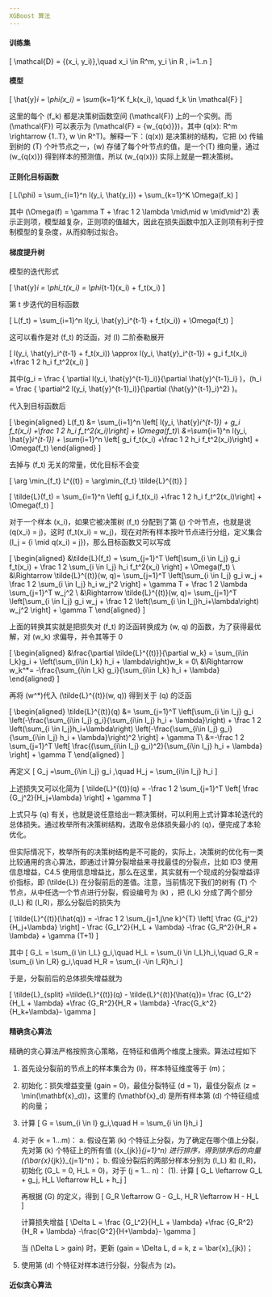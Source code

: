 ```yaml
---
XGBoost 算法
---
```


#### 训练集

\[
    \mathcal{D} = \{(x_i, y_i)\},\quad x_i \in R^m, y_i \in R , i=1..n
    \]

#### 模型

\[
    \hat{y}_i = \phi(x_i) = \sum_{k=1}^K f_k(x_i), \quad f_k \in \mathcal{F}
    \]

这里的每个 \(f_k\) 都是决策树函数空间 \(\mathcal{F}\) 上的一个实例。而 \(\mathcal{F}\) 可以表示为 \(\mathcal{F} = \{w_{q(x)}\}\)，其中 \(q(x): R^m \rightarrow \{1..T\}, w \in R^T\)。解释一下：\(q(x)\) 是决策树的结构，它把 \(x\) 传输到树的 \(T\) 个叶节点之一，\(w\) 存储了每个叶节点的值，是一个\(T\) 维向量，通过 \(w_{q(x)}\) 得到样本的预测值，所以 \(w_{q(x)}\) 实际上就是一颗决策树。

#### 正则化目标函数

\[
    L(\phi) = \sum_{i=1}^n l(y_i, \hat{y_i}) + \sum_{k=1}^K \Omega(f_k)
    \]

其中 \(\Omega(f) = \gamma T + \frac 1 2 \lambda \mid\mid w \mid\mid^2\) 表示正则项，模型越复杂，正则项的值越大，因此在损失函数中加入正则项有利于控制模型的复杂度，从而抑制过拟合。

#### 梯度提升树

模型的迭代形式

\[
    \hat{y}_i = \phi_t(x_i) = \phi_{t-1}(x_i) + f_t(x_i)
    \]

第 t 步迭代的目标函数

\[
    L(f_t) = \sum_{i=1}^n l(y_i, \hat{y}_i^{t-1} + f_t(x_i)) + \Omega(f_t)
    \]

这可以看作是对 \(f_t\) 的泛函，对 \(l\) 二阶泰勒展开

\[
    l(y_i, \hat{y}_i^{t-1} + f_t(x_i)) \approx l(y_i, \hat{y}_i^{t-1}) + g_i f_t(x_i) +\frac 1 2 h_i f_t^2(x_i)
    \]

其中\(g_i = \frac { \partial l(y_i, \hat{y}^{t-1}_i)}{\partial \hat{y}^{t-1}_i} \)，\(h_i = \frac { \partial^2 l(y_i, \hat{y}^{t-1}_i)}{\partial (\hat{y}^{t-1}_i)^2} \)。

代入到目标函数后

\[
    \begin{aligned}
    L(f_t) &= \sum_{i=1}^n \left[ l(y_i, \hat{y}_i^{t-1}) + g_i f_t(x_i) 
    +\frac 1 2 h_i f_t^2(x_i)\right] + \Omega(f_t)\\
    &=\sum_{i=1}^n l(y_i, \hat{y}_i^{t-1})  + \sum_{i=1}^n \left[  g_i f_t(x_i) 
    +\frac 1 2 h_i f_t^2(x_i)\right] + \Omega(f_t)
    \end{aligned}
    \]

去掉与 \(f_t\) 无关的常量，优化目标不会变

\[
    \arg \min_{f_t} L^{(t)} = \arg\min_{f_t} \tilde{L}^{(t)}
    \]

\[
    \tilde{L}(f_t) = \sum_{i=1}^n \left[  g_i f_t(x_i) 
    +\frac 1 2 h_i f_t^2(x_i)\right] + \Omega(f_t)
    \]

对于一个样本 \(x_i\)，如果它被决策树 \(f_t\) 分配到了第 \(j\) 个叶节点，也就是说 \(q(x_i) = j\)，这时 \(f_t(x_i) = w_j\)，现在对所有样本按叶节点进行分组，定义集合 \(I_j = \{i \mid q(x_i) = j\}\)，那么目标函数又可以写成

\[
    \begin{aligned}
    &\tilde{L}(f_t) = \sum_{j=1}^T \left[\sum_{i \in I_j} g_i f_t(x_i) + \frac 1 2 \sum_{i \in I_j} h_i f_t^2(x_i) \right] + \Omega(f_t) \\
    &\Rightarrow \tilde{L}^{(t)}(w, q)= \sum_{j=1}^T \left[\sum_{i \in I_j} g_i w_j + \frac 1 2 \sum_{i \in I_j} h_i w_j^2 \right] + \gamma T + \frac 1 2 \lambda \sum_{j=1}^T w_j^2 \\
    &\Rightarrow \tilde{L}^{(t)}(w, q)= \sum_{j=1}^T \left[\sum_{i \in I_j} g_i w_j + \frac 1 2 \left(\sum_{i \in I_j}h_i+\lambda\right)   w_j^2 \right] + \gamma T
    \end{aligned}
    \]

上面的转换其实就是把损失对 \(f_t\) 的泛函转换成为 \(w, q\) 的函数，为了获得最优解，对 \(w_k\) 求偏导，并令其等于 0

\[
    \begin{aligned}
    &\frac{\partial \tilde{L}^{(t)}}{\partial w_k} = \sum_{i\in I_k}g_i + \left(\sum_{i\in I_k} h_i + \lambda\right)w_k = 0\\
    &\Rightarrow w_k^*= -\frac{\sum_{i\in I_k} g_i}{\sum_{i\in I_k} h_i + \lambda}
    \end{aligned}
    \]

再将 \(w^*\)代入 \(\tilde{L}^{(t)}(w, q)\) 得到关于 \(q\) 的泛函

\[
    \begin{aligned}
    \tilde{L}^{(t)}(q) &= \sum_{j=1}^T \left[\sum_{i \in I_j} g_i \left(-\frac{\sum_{i\in I_j} g_i}{\sum_{i\in I_j} h_i + \lambda}\right) + \frac 1 2 \left(\sum_{i \in I_j}h_i+\lambda\right)   \left(-\frac{\sum_{i\in I_j} g_i}{\sum_{i\in I_j} h_i + \lambda}\right)^2 \right] + \gamma T\\
    &=-\frac 1 2 \sum_{j=1}^T \left[ \frac{(\sum_{i\in I_j} g_i)^2}{\sum_{i\in I_j} h_i + \lambda} \right] + \gamma T
    \end{aligned}
    \]

再定义 
\[
    G_j =\sum_{i\in I_j} g_i ,\quad H_j = \sum_{i\in I_j} h_i
    \]

上述损失又可以化简为 
\[
    \tilde{L}^{(t)}(q) = -\frac 1 2 \sum_{j=1}^T \left[ \frac {G_j^2}{H_j+\lambda} \right] + \gamma T
    \]

上式只与 \(q\) 有关，也就是说任意给出一颗决策树，可以利用上式计算本轮迭代的总体损失。通过枚举所有决策树结构，选取令总体损失最小的 \(q\)，便完成了本轮优化。

但实际情况下，枚举所有的决策树结构是不可能的，实际上，决策树的优化有一类比较通用的贪心算法，即通过计算分裂增益来寻找最佳的分裂点，比如 ID3 使用信息增益，C4.5 使用信息增益比，那么在这里，其实就有一个现成的分裂增益评价指标，即 \(\tilde{L}\) 在分裂前后的差值。注意，当前情况下我们的树有 \(T\) 个节点，从中任选一个节点进行分裂，假设编号为 \(k\) ，把 \(I_k\) 分成了两个部分 \(I_L\) 和 \(I_R\)，那么分裂后的损失为

\[
    \tilde{L}^{(t)}(\hat{q}) =  -\frac 1 2 \sum_{j=1,j\ne k}^{T}  \left[ \frac {G_j^2}{H_j+\lambda} \right] - \frac {G_L^2}{H_L + \lambda} -\frac {G_R^2}{H_R + \lambda} + \gamma (T+1)
    \]

其中
\[
    G_L = \sum_{i \in I_L} g_i,\quad H_L = \sum_{i \in I_L}h_i,\quad G_R = \sum_{i \in I_R} g_i,\quad H_R = \sum_{i -\in I_R}h_i
    \]

于是，分裂前后的总体损失增益就为 

\[
    \tilde{L}_{split} =\tilde{L}^{(t)}(q) - \tilde{L}^{(t)}(\hat{q})= \frac {G_L^2}{H_L + \lambda} +\frac {G_R^2}{H_R + \lambda} -\frac{G_k^2}{H_k+\lambda}- \gamma 
    \]

#### 精确贪心算法

精确的贪心算法严格按照贪心策略，在特征和值两个维度上搜索。算法过程如下

1. 首先设分裂前的节点上的样本集合为 \(I\)，样本特征维度等于 \(m\)；
2. 初始化：损失增益变量 \(gain = 0\)，最佳分裂特征 \(d = 1\)，最佳分裂点 \(z = \min(\mathbf{x}_d)\)，这里的 \(\mathbf{x}_d\) 是所有样本第 \(d\) 个特征组成的向量；
3. 计算 
\[
    G = \sum_{i \in I} g_i,\quad H = \sum_{i \in I}h_i
    \]
4. 对于 \(k = 1...m\)：
a. 假设在第 \(k\) 个特征上分裂，为了确定在哪个值上分裂，先对第 \(k\) 个特征上的所有值 \(\{x_{jk}\}_{j=1}^n\) 进行排序，得到排序后的向量 \(\{\bar{x}_{jk}\}_{j=1}^n\)；
b. 假设分裂后的两部分样本分别为 \(I_L\) 和 \(I_R\)，初始化 \(G_L = 0, H_L = 0\)，对于 \(j = 1... n\)：
    (1). 计算 
    \[
        G_L \leftarrow G_L + g_j, H_L \leftarrow H_L + h_j
    \]

    再根据 \(G\) 的定义，得到 
    \[
        G_R \leftarrow G - G_L, H_R \leftarrow H - H_L
        \]
    
    计算损失增益
    \[
        \Delta L =  \frac {G_L^2}{H_L + \lambda} +\frac {G_R^2}{H_R + \lambda} -\frac{G^2}{H+\lambda}- \gamma 
        \]
    
    当 \(\Delta L > gain\) 时，更新 \(gain = \Delta L, d = k, z = \bar{x}_{jk}\)；
5. 使用第 \(d\) 个特征对样本进行分裂，分裂点为 \(z\)。

#### 近似贪心算法